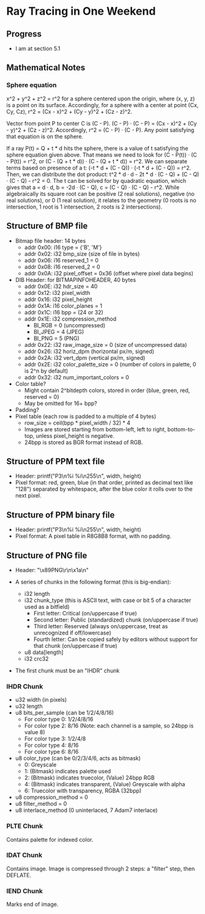 # Ray Tracing in One Weekend #
## Progress ##
 - I am at section 5.1

## Mathematical Notes ##

### Sphere equation ###
x^2 + y^2 + z^2 = r^2 for a sphere centered upon the origin, where (x, y, z) is a point on its surface. Accordingly, for a sphere with a center at point (Cx, Cy, Cz), r^2 = (Cx - x)^2 + (Cy - y)^2 + (Cz - z)^2.

Vector from point P to center C is (C - P). (C - P) · (C - P) = (Cx - x)^2 + (Cy - y)^2 + (Cz - z)^2. Accordingly, r^2 = (C - P) · (C - P). Any point satisfying that equation is on the sphere.

If a ray P(t) = Q + t \* d hits the sphere, there is a value of t satisfying the sphere equation given above. That means we need to look for (C - P(t)) · (C - P(t)) = r^2, or (C - (Q + t \* d)) · (C - (Q + t \* d)) = r^2. We can separate terms based on presence of a t: (-t \* d + (C - Q)) · (-t \* d + (C - Q)) = r^2. Then, we can distribute the dot product: t^2 \* d · d - 2t \* d · (C - Q) + (C - Q) · (C - Q) - r^2 = 0. The t can be solved for by quadratic equation, which gives that a = d · d, b = -2d · (C - Q), c = (C - Q) · (C - Q) - r^2. While algebraically its square root can be positive (2 real solutions), negative (no real solutions), or 0 (1 real solution), it relates to the geometry (0 roots is no intersection, 1 root is 1 intersection, 2 roots is 2 intersections).

## Structure of BMP file ##
 - Bitmap file header: 14 bytes
   - addr 0x00: i16 type = {'B', 'M'}
   - addr 0x02: i32 bmp\_size (size of file in bytes)
   - addr 0x06: i16 reserved\_1 = 0
   - addr 0x08: i16 reserved\_2 = 0
   - addr 0x0A: i32 pixel_offset = 0x36 (offset where pixel data begins)
 - DIB Header: for BITMAPINFOHEADER, 40 bytes
   - addr 0x0E: i32 hdr\_size = 40
   - addr 0x12: i32 pixel\_width
   - addr 0x16: i32 pixel\_height
   - addr 0x1A: i16 color\_planes = 1
   - addr 0x1C: i16 bpp = (24 or 32)
   - addr 0x1E: i32 compression\_method
     - BI_RGB = 0 (uncompressed)
     - BI_JPEG = 4 (JPEG)
     - BI_PNG = 5 (PNG)
   - addr 0x22: i32 raw\_image\_size = 0 (size of uncompressed data)
   - addr 0x26: i32 horiz_dpm (horizontal px/m, signed)
   - addr 0x2A: i32 vert_dpm (vertical px/m, signed)
   - addr 0x2E: i32 color\_palette\_size = 0 (number of colors in palette, 0 is 2^n by default)
   - addr 0x32: i32 num\_important\_colors = 0
 - Color table?
   - Might contain 2^bitdepth colors, stored in order {blue, green, red, reserved = 0}
   - May be omitted for 16+ bpp?
 - Padding?
 - Pixel table (each row is padded to a multiple of 4 bytes)
   - row\_size = ceil(bpp * pixel\_width / 32) * 4
   - Images are stored starting from bottom-left, left to right, bottom-to-top, unless pixel\_height is negative.
   - 24bpp is stored as BGR format instead of RGB.

## Structure of PPM text file ##
 - Header: printf("P3\n%i %i\n255\n", width, height)
 - Pixel format: red, green, blue (in that order, printed as decimal text like "128") separated by whitespace, after the blue color it rolls over to the next pixel.

## Structure of PPM binary file ##
 - Header: printf("P3\n%i %i\n255\n", width, height)
 - Pixel format: A pixel table in R8G8B8 format, with no padding.

## Structure of PNG file ##
 - Header: "\x89PNG\r\n\x1a\n"
 - A series of chunks in the following format (this is big-endian):
   - i32 length
   - i32 chunk\_type (this is ASCII text, with case or bit 5 of a character used as a bitfield)
     - First letter: Critical (on/uppercase if true)
     - Second letter: Public (standardized) chunk (on/uppercase if true)
     - Third letter: Reserved (always on/uppercase, treat as unrecognized if off/lowercase)
     - Fourth letter: Can be copied safely by editors without support for that chunk (on/uppercase if true)
   - u8 data\[length\]
   - i32 crc32

 - The first chunk must be an "IHDR" chunk

### IHDR Chunk ###
 - u32 width (in pixels)
 - u32 length
 - u8 bits\_per\_sample (can be 1/2/4/8/16)
   - For color type 0: 1/2/4/8/16
   - For color type 2: 8/16 (Note: each channel is a sample, so 24bpp is value 8)
   - For color type 3: 1/2/4/8
   - For color type 4: 8/16
   - For color type 6: 8/16
 - u8 color\_type (can be 0/2/3/4/6, acts as bitmask)
   - 0: Greyscale
   - 1: (Bitmask) indicates palette used
   - 2: (Bitmask) indicates truecolor, (Value) 24bpp RGB
   - 4: (Bitmask) indicates transparent, (Value) Greyscale with alpha
   - 6: Truecolor with transparency, RGBA (32bpp)
 - u8 compression\_method = 0
 - u8 filter\_method = 0
 - u8 interlace\_method (0 uninterlaced, 7 Adam7 interlace)

### PLTE Chunk ###
Contains palette for indexed color.

### IDAT Chunk ###
Contains image. Image is compressed through 2 steps: a "filter" step, then DEFLATE.

### IEND Chunk ###
Marks end of image.
